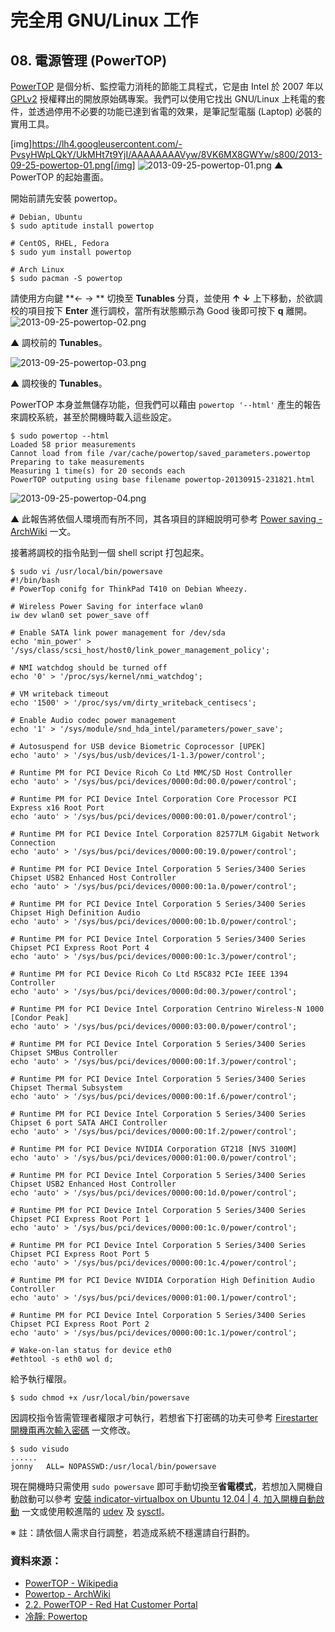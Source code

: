 # 完全用 GNU/Linux 工作

## 08. 電源管理 (PowerTOP)

[PowerTOP](https://01.org/powertop/) 是個分析、監控電力消秏的節能工具程式，它是由 Intel 於 2007 年以 [GPLv2](http://www.gnu.org/licenses/gpl-2.0.html) 授權釋出的開放原始碼專案。我們可以使用它找出 GNU/Linux 上秏電的套件，並透過停用不必要的功能已達到省電的效果，是筆記型電腦 (Laptop) 必裝的實用工具。

[img]https://lh4.googleusercontent.com/-PvsyHWpLQkY/UkMHt7t9YjI/AAAAAAAAVyw/8VK6MX8GWYw/s800/2013-09-25-powertop-01.png[/img]
![2013-09-25-powertop-01.png](imgs/2013-09-25-powertop-01.png "2013-09-25-powertop-01.png")
▲ PowerTOP 的起始畫面。

開始前請先安裝 powertop。
	
	# Debian, Ubuntu
	$ sudo aptitude install powertop

	# CentOS, RHEL, Fedora
	$ sudo yum install powertop

	# Arch Linux
	$ sudo pacman -S powertop

請使用方向鍵 **← → ** 切換至 **Tunables** 分頁，並使用 **↑ ↓** 上下移動，於欲調校的項目按下 **Enter** 進行調校，當所有狀態顯示為 Good 後即可按下 **q** 離開。
![2013-09-25-powertop-02.png](imgs/2013-09-25-powertop-02.png "2013-09-25-powertop-02.png")

▲ 調校前的 **Tunables**。

![2013-09-25-powertop-03.png](imgs/2013-09-25-powertop-03.png "2013-09-25-powertop-03.png")

▲ 調校後的 **Tunables**。

PowerTOP 本身並無儲存功能，但我們可以藉由 ``powertop '--html'`` 產生的報告來調校系統，甚至於開機時載入這些設定。

	$ sudo powertop --html
	Loaded 58 prior measurements
	Cannot load from file /var/cache/powertop/saved_parameters.powertop
	Preparing to take measurements
	Measuring 1 time(s) for 20 seconds each
	PowerTOP outputing using base filename powertop-20130915-231821.html

![2013-09-25-powertop-04.png](imgs/2013-09-25-powertop-04.png "2013-09-25-powertop-04.png")

▲ 此報告將依個人環境而有所不同，其各項目的詳細說明可參考 [Power saving - ArchWiki](https://wiki.archlinux.org/index.php/Power_saving) 一文。

接著將調校的指令貼到一個 shell script 打包起來。

	$ sudo vi /usr/local/bin/powersave
	#!/bin/bash
	# PowerTop conifg for ThinkPad T410 on Debian Wheezy.
	
	# Wireless Power Saving for interface wlan0
	iw dev wlan0 set power_save off
	
	# Enable SATA link power management for /dev/sda
	echo 'min_power' > '/sys/class/scsi_host/host0/link_power_management_policy';
	
	# NMI watchdog should be turned off
	echo '0' > '/proc/sys/kernel/nmi_watchdog';
	
	# VM writeback timeout
	echo '1500' > '/proc/sys/vm/dirty_writeback_centisecs';
	
	# Enable Audio codec power management	
	echo '1' > '/sys/module/snd_hda_intel/parameters/power_save';
	
	# Autosuspend for USB device Biometric Coprocessor [UPEK]	
	echo 'auto' > '/sys/bus/usb/devices/1-1.3/power/control';
	
	# Runtime PM for PCI Device Ricoh Co Ltd MMC/SD Host Controller
	echo 'auto' > '/sys/bus/pci/devices/0000:0d:00.0/power/control';
	
	# Runtime PM for PCI Device Intel Corporation Core Processor PCI Express x16 Root Port	
	echo 'auto' > '/sys/bus/pci/devices/0000:00:01.0/power/control';
	
	# Runtime PM for PCI Device Intel Corporation 82577LM Gigabit Network Connection	
	echo 'auto' > '/sys/bus/pci/devices/0000:00:19.0/power/control';
	
	# Runtime PM for PCI Device Intel Corporation 5 Series/3400 Series Chipset USB2 Enhanced Host Controller	
	echo 'auto' > '/sys/bus/pci/devices/0000:00:1a.0/power/control';
	
	# Runtime PM for PCI Device Intel Corporation 5 Series/3400 Series Chipset High Definition Audio	
	echo 'auto' > '/sys/bus/pci/devices/0000:00:1b.0/power/control';
	
	# Runtime PM for PCI Device Intel Corporation 5 Series/3400 Series Chipset PCI Express Root Port 4	
	echo 'auto' > '/sys/bus/pci/devices/0000:00:1c.3/power/control';
	
	# Runtime PM for PCI Device Ricoh Co Ltd R5C832 PCIe IEEE 1394 Controller	
	echo 'auto' > '/sys/bus/pci/devices/0000:0d:00.3/power/control';
	
	# Runtime PM for PCI Device Intel Corporation Centrino Wireless-N 1000 [Condor Peak]	
	echo 'auto' > '/sys/bus/pci/devices/0000:03:00.0/power/control';
	
	# Runtime PM for PCI Device Intel Corporation 5 Series/3400 Series Chipset SMBus Controller	
	echo 'auto' > '/sys/bus/pci/devices/0000:00:1f.3/power/control';
	
	# Runtime PM for PCI Device Intel Corporation 5 Series/3400 Series Chipset Thermal Subsystem	
	echo 'auto' > '/sys/bus/pci/devices/0000:00:1f.6/power/control';
	
	# Runtime PM for PCI Device Intel Corporation 5 Series/3400 Series Chipset 6 port SATA AHCI Controller	
	echo 'auto' > '/sys/bus/pci/devices/0000:00:1f.2/power/control';
	
	# Runtime PM for PCI Device NVIDIA Corporation GT218 [NVS 3100M]	
	echo 'auto' > '/sys/bus/pci/devices/0000:01:00.0/power/control';
	
	# Runtime PM for PCI Device Intel Corporation 5 Series/3400 Series Chipset USB2 Enhanced Host Controller	
	echo 'auto' > '/sys/bus/pci/devices/0000:00:1d.0/power/control';
	
	# Runtime PM for PCI Device Intel Corporation 5 Series/3400 Series Chipset PCI Express Root Port 1
	echo 'auto' > '/sys/bus/pci/devices/0000:00:1c.0/power/control';
	
	# Runtime PM for PCI Device Intel Corporation 5 Series/3400 Series Chipset PCI Express Root Port 5	
	echo 'auto' > '/sys/bus/pci/devices/0000:00:1c.4/power/control';
	
	# Runtime PM for PCI Device NVIDIA Corporation High Definition Audio Controller	
	echo 'auto' > '/sys/bus/pci/devices/0000:01:00.1/power/control';
	
	# Runtime PM for PCI Device Intel Corporation 5 Series/3400 Series Chipset PCI Express Root Port 2	
	echo 'auto' > '/sys/bus/pci/devices/0000:00:1c.1/power/control';
	
	# Wake-on-lan status for device eth0
	#ethtool -s eth0 wol d;

給予執行權限。

	$ sudo chmod +x /usr/local/bin/powersave

因調校指令皆需管理者權限才可執行，若想省下打密碼的功夫可參考 [Firestarter 開機甭再次輸入密碼](http://note.drx.tw/2008/02/firestarter-no-password.html) 一文修改。

	$ sudo visudo
	......
	jonny   ALL= NOPASSWD:/usr/local/bin/powersave

現在開機時只需使用 ``sudo powersave`` 即可手動切換至**省電模式**，若想加入開機自動啟動可以參考 [安裝 indicator-virtualbox on Ubuntu 12.04 | 4. 加入開機自動啟動](http://note.drx.tw/2012/09/install-indicator-virtualbox-on-ubuntu-12.04.html#autostart) 一文或使用較進階的 [udev](https://wiki.archlinux.org/index.php/Udev_rules) 及 [sysctl](https://wiki.archlinux.org/index.php/Sysctl)。

※ 註：請依個人需求自行調整，若造成系統不穩還請自行斟酌。

### 資料來源：

- [PowerTOP - Wikipedia](http://en.wikipedia.org/wiki/PowerTOP)
- [Powertop - ArchWiki](https://wiki.archlinux.org/index.php/Powertop)
- [2.2. PowerTOP - Red Hat Customer Portal](https://access.redhat.com/site/documentation/zh-TW/Red_Hat_Enterprise_Linux/6/html/Power_Management_Guide/PowerTOP.html)
- [冷靜: Powertop](http://bluequiet.blogspot.tw/2010/01/blog-post.html)

